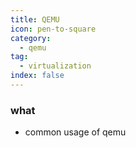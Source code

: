 ```yaml
---
title: QEMU
icon: pen-to-square
category:
  - qemu
tag:
  - virtualization
index: false
---
```


### what
* common usage of qemu

<AutoCatalog />